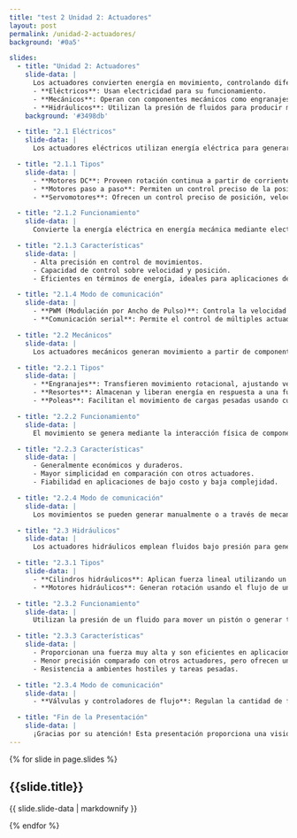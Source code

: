 ```yaml
---
title: "test 2 Unidad 2: Actuadores"
layout: post
permalink: /unidad-2-actuadores/
background: '#0a5'

slides:
  - title: "Unidad 2: Actuadores"
    slide-data: |
      Los actuadores convierten energía en movimiento, controlando diferentes sistemas y mecanismos. Son componentes clave en la robótica, automatización y múltiples aplicaciones industriales. Se clasifican principalmente en tres tipos:
      - **Eléctricos**: Usan electricidad para su funcionamiento.
      - **Mecánicos**: Operan con componentes mecánicos como engranajes o poleas.
      - **Hidráulicos**: Utilizan la presión de fluidos para producir movimiento.
    background: '#3498db'

  - title: "2.1 Eléctricos"
    slide-data: |
      Los actuadores eléctricos utilizan energía eléctrica para generar movimiento y se emplean en aplicaciones donde se requiere precisión y control. Son comunes en la robótica y el control de sistemas electrónicos.

  - title: "2.1.1 Tipos"
    slide-data: |
      - **Motores DC**: Proveen rotación continua a partir de corriente directa, ideales para aplicaciones simples.
      - **Motores paso a paso**: Permiten un control preciso de la posición angular, dividiendo la rotación en pasos definidos.
      - **Servomotores**: Ofrecen un control preciso de posición, velocidad y torque, usados en robótica y automatización.

  - title: "2.1.2 Funcionamiento"
    slide-data: |
      Convierte la energía eléctrica en energía mecánica mediante electromagnetismo. En motores DC, la corriente fluye a través de una bobina generando un campo magnético que induce rotación. Los servomotores combinan un motor, un sensor y un controlador.

  - title: "2.1.3 Características"
    slide-data: |
      - Alta precisión en control de movimientos.
      - Capacidad de control sobre velocidad y posición.
      - Eficientes en términos de energía, ideales para aplicaciones de baja y media potencia.

  - title: "2.1.4 Modo de comunicación"
    slide-data: |
      - **PWM (Modulación por Ancho de Pulso)**: Controla la velocidad y posición a través de la duración de los pulsos eléctricos.
      - **Comunicación serial**: Permite el control de múltiples actuadores simultáneamente mediante protocolos de comunicación.

  - title: "2.2 Mecánicos"
    slide-data: |
      Los actuadores mecánicos generan movimiento a partir de componentes mecánicos que transmiten fuerza y movimiento. Se utilizan en aplicaciones donde no se requiere un control de precisión extrema.

  - title: "2.2.1 Tipos"
    slide-data: |
      - **Engranajes**: Transfieren movimiento rotacional, ajustando velocidad y torque.
      - **Resortes**: Almacenan y liberan energía en respuesta a una fuerza.
      - **Poleas**: Facilitan el movimiento de cargas pesadas usando cuerdas o cables.

  - title: "2.2.2 Funcionamiento"
    slide-data: |
      El movimiento se genera mediante la interacción física de componentes como engranajes o poleas. La fuerza se transmite a través de contacto mecánico, creando un movimiento eficiente pero con menor precisión en comparación con los actuadores eléctricos.

  - title: "2.2.3 Características"
    slide-data: |
      - Generalmente económicos y duraderos.
      - Mayor simplicidad en comparación con otros actuadores.
      - Fiabilidad en aplicaciones de bajo costo y baja complejidad.

  - title: "2.2.4 Modo de comunicación"
    slide-data: |
      Los movimientos se pueden generar manualmente o a través de mecanismos eléctricos y automatizados. Son usados frecuentemente en dispositivos que no requieren precisión milimétrica.

  - title: "2.3 Hidráulicos"
    slide-data: |
      Los actuadores hidráulicos emplean fluidos bajo presión para generar movimiento. Son ideales para aplicaciones que requieren una fuerza de salida elevada, como en equipos de construcción o maquinaria industrial.

  - title: "2.3.1 Tipos"
    slide-data: |
      - **Cilindros hidráulicos**: Aplican fuerza lineal utilizando un fluido presurizado para mover un pistón.
      - **Motores hidráulicos**: Generan rotación usando el flujo de un fluido a alta presión.

  - title: "2.3.2 Funcionamiento"
    slide-data: |
      Utilizan la presión de un fluido para mover un pistón o generar torque, con alta capacidad de fuerza y aplicaciones en sistemas que requieren potencia intensa y constante, como excavadoras o prensas hidráulicas.

  - title: "2.3.3 Características"
    slide-data: |
      - Proporcionan una fuerza muy alta y son eficientes en aplicaciones de gran potencia.
      - Menor precisión comparado con otros actuadores, pero ofrecen una gran robustez.
      - Resistencia a ambientes hostiles y tareas pesadas.

  - title: "2.3.4 Modo de comunicación"
    slide-data: |
      - **Válvulas y controladores de flujo**: Regulan la cantidad de fluido, ajustando la presión y controlando el movimiento.

  - title: "Fin de la Presentación"
    slide-data: |
      ¡Gracias por su atención! Esta presentación proporciona una visión general de los diferentes tipos de actuadores, sus aplicaciones y sus modos de funcionamiento. Esperamos que haya sido de utilidad para comprender mejor este importante componente en sistemas automatizados.
---
```


{% for slide in page.slides %}                 
<section data-background="{% if slide.image %}{{slide.image}}{% elsif slide.background %}{{slide.background}}{% else %}{{page.background}}{% endif %}">
  <h1>{{slide.title}}</h1>
  <p>{{ slide.slide-data | markdownify }}</p>
</section>               
{% endfor %}
